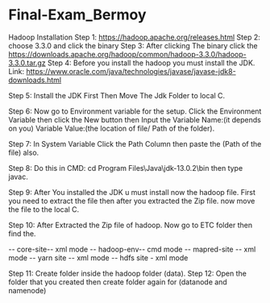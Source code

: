 # Final-Exam_Bermoy
Hadoop Installation
Step 1: https://hadoop.apache.org/releases.html
Step 2: choose 3.3.0 and click the binary
Step 3: After clicking The binary click the https://downloads.apache.org/hadoop/common/hadoop-3.3.0/hadoop-3.3.0.tar.gz
Step 4: Before you install the hadoop you must install the JDK. 
Link: https://www.oracle.com/java/technologies/javase/javase-jdk8-downloads.html

Step 5: Install the JDK First Then Move The Jdk Folder to local C.

Step 6: Now go to Environment variable for the setup. Click the Environment Variable then click the New button then Input the Variable Name:(it depends on you) Variable Value:(the location of file/ Path of the folder).

Step 7: In System Variable Click the Path Column then paste the (Path of the file) also.

Step 8: Do this in CMD: cd Program Files\Java\jdk-13.0.2\bin
then type javac.

Step 9: After You installed the JDK u must install now the hadoop file. First you need to extract the file then after you extracted the Zip file. now move the file to the local C. 

Step 10: After Extracted the Zip file of hadoop. Now go to ETC folder then find the.

-- core-site-- xml mode
-- hadoop-env-- cmd mode
-- mapred-site -- xml mode
-- yarn site -- xml mode
-- hdfs site - xml mode

Step 11: Create folder inside the hadoop folder (data).
Step 12: Open the folder that you created then create folder again for (datanode and namenode)
